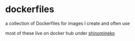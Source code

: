 # dockerfiles

a collection of Dockerfiles for images I create and often use

most of these live on docker hub under [shinomineko](https://hub.docker.com/u/shinomineko)
